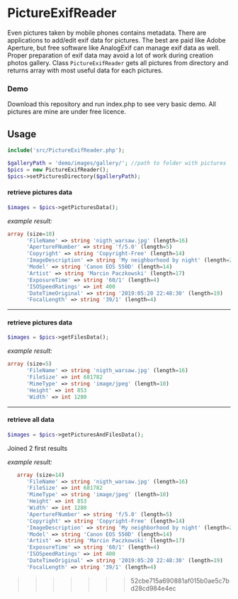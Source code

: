 # PictureExifReader
Even pictures taken by mobile phones contains metadata. There are applications to add/edit exif data for pictures. The best are paid like Adobe Aperture, but free software like AnalogExif can manage exif data as well.
Proper preparation of exif data may avoid a lot of work during creation photos gallery.
Class `PictureExifReader` gets all pictures from directory and returns array with most useful data for each pictures.

### Demo
Download this repository and run index.php to see very basic demo. All pictures are mine are under free licence.

## Usage

```php
include('src/PictureExifReader.php');

$galleryPath = 'demo/images/gallery/'; //path to folder with pictures
$pics = new PictureExifReader();
$pics->setPicturesDirectory($galleryPath);
```
#### retrieve pictures data
```php
$images = $pics->getPicturesData();
```
*example result:*
```php
array (size=10)
      'FileName' => string 'nigth_warsaw.jpg' (length=16)
      'ApertureFNumber' => string 'f/5.0' (length=5)
      'Copyright' => string 'Copyright-Free' (length=14)
      'ImageDescription' => string 'My neighborhood by night' (length=24)
      'Model' => string 'Canon EOS 550D' (length=14)
      'Artist' => string 'Marcin Paczkowski' (length=17)
      'ExposureTime' => string '60/1' (length=4)
      'ISOSpeedRatings' => int 400
      'DateTimeOriginal' => string '2019:05:20 22:48:30' (length=19)
      'FocalLength' => string '39/1' (length=4)
```
---
#### retrieve pictures data
```php
$images = $pics->getFilesData();
```
*example result:*
```php
array (size=5)
      'FileName' => string 'nigth_warsaw.jpg' (length=16)
      'FileSize' => int 681782
      'MimeType' => string 'image/jpeg' (length=10)
      'Height' => int 853
      'Width' => int 1280
```
---
#### retrieve all data
```php
$images = $pics->getPicturesAndFilesData();
```
Joined 2 first results

*example result:*
```php
   array (size=14)
      'FileName' => string 'nigth_warsaw.jpg' (length=16)
      'FileSize' => int 681782
      'MimeType' => string 'image/jpeg' (length=10)
      'Height' => int 853
      'Width' => int 1280
      'ApertureFNumber' => string 'f/5.0' (length=5)
      'Copyright' => string 'Copyright-Free' (length=14)
      'ImageDescription' => string 'My neighborhood by night' (length=24)
      'Model' => string 'Canon EOS 550D' (length=14)
      'Artist' => string 'Marcin Paczkowski' (length=17)
      'ExposureTime' => string '60/1' (length=4)
      'ISOSpeedRatings' => int 400
      'DateTimeOriginal' => string '2019:05:20 22:48:30' (length=19)
      'FocalLength' => string '39/1' (length=4)
```
>>>>>>> 52cbe715a690881af015b0ae5c7bd28cd984e4ec
